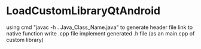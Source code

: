 # LoadCustomLibraryQtAndroid

using cmd "javac -h . Java_Class_Name.java" to generate header file link to native function
write .cpp file implement generated .h file (as an main.cpp of custom library)